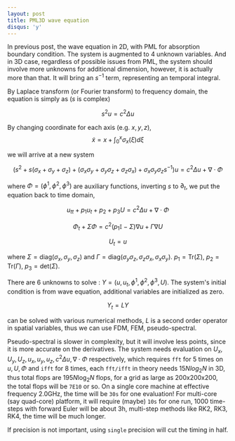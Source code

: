 ```yaml
---
layout: post
title: PML3D wave equation
disqus: 'y'
---
```


In previous post, the wave equation in 2D, with PML for absorption boundary condition. The system is augmented to 4 unknown variables. And in 3D case, regardless of possible issues from PML, the system should involve more unknowns for additional dimension, however, it is actually more than that. It will bring an $s^{-1}$ term, representing an temporal integral.

By Laplace transform (or Fourier transform) to frequency domain, the equation is simply as ($s$ is complex)

$$s^2 u  = c^2 \Delta u$$

By changing coordinate for each axis (e.g. $x, y, z$),
$$\tilde{x} = x + \displaystyle\int_0^x \sigma_x(\xi) d\xi$$

we will arrive at a new system

$$(s^2 + s(\sigma_x + \sigma_y + \sigma_z) + (\sigma_x\sigma_y + \sigma_y\sigma_z + \sigma_z \sigma_x) + \sigma_x\sigma_y\sigma_z s^{-1}) u = c^2 \Delta u + \nabla\cdot \Phi$$

where $\Phi = (\phi^1, \phi^2, \phi^3)$ are auxiliary functions, inverting $s$ to $\partial_t$, we put the equation back to time domain,

$$u_{tt} + p_1 u_t + p_2 + p_3 U = c^2 \Delta u + \nabla\cdot \Phi$$

$$\Phi_t + \Sigma \Phi = c^2 (p_1 \mathbb{I} - \Sigma)\nabla u + \Gamma \nabla U$$

$$U_t = u$$

where $\Sigma = \mathrm{diag}(\sigma_x, \sigma_y, \sigma_z)$ and $\Gamma = \mathrm{diag}(\sigma_y\sigma_z, \sigma_z\sigma_x, \sigma_x\sigma_y)$. $p_1= \mathrm{Tr}(\Sigma)$, $p_2 = \mathrm{Tr}(\Gamma)$, $p_3 = \mathrm{det}(\Sigma)$.

There are 6 unknowns to solve : $Y = (u, u_t, \phi^1, \phi^2, \phi^3, U)$. The system's initial condition is from wave equation, additional variables are initialized as zero.

$$Y_t = L Y$$

can be solved with various numerical methods, $L$ is a second order operator in spatial variables, thus we can use FDM, FEM, pseudo-spectral.


Pseudo-spectral is slower in complexity, but it will involve less points, since it is more accurate on the derivatives. The system needs evaluation on $U_x, U_y, U_z, u_x, u_y, u_z, c^2\Delta u, \nabla\cdot \Phi$ respectively, which requires ``fft`` for 5 times on $u, U, \Phi$ and ``ifft`` for 8 times, each ``fft/ifft`` in theory needs $15Nlog_2N$ in 3D, thus total flops are $195 N\log_2 N$ flops, for a grid as large as 200x200x200, the total flops will be ``7E10`` or so. On a single core machine at effective frequency 2.0GHz, the time will be ``30s`` for one evaluation! For multi-core (say quad-core) platform, it will require (maybe) ``10s`` for one run, 1000 time-steps with forward Euler will be about 3h, multi-step methods like RK2, RK3, RK4, the time will be much longer.

If precision is not important, using ``single`` precision will cut the timing in half.
